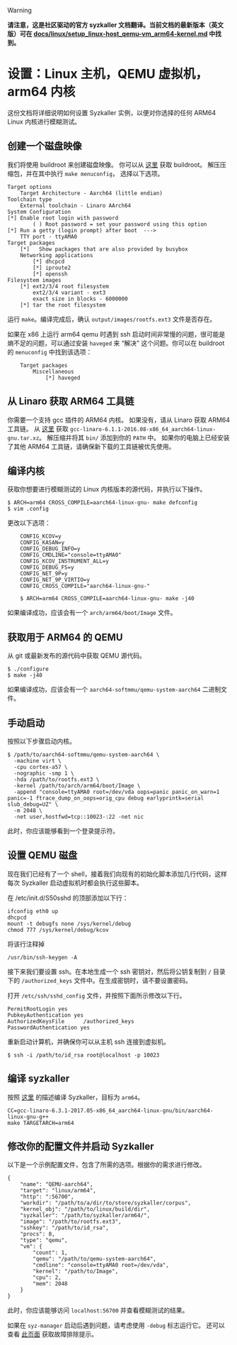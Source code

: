 > [!WARNING]
>
> **请注意，这是社区驱动的官方 syzkaller 文档翻译。当前文档的最新版本（英文版）可在 [docs/linux/setup_linux-host_qemu-vm_arm64-kernel.md](/docs/linux/setup_linux-host_qemu-vm_arm64-kernel.md) 中找到。**

# 设置：Linux 主机，QEMU 虚拟机，arm64 内核

这份文档将详细说明如何设置 Syzkaller 实例，以便对你选择的任何 ARM64 Linux 内核进行模糊测试。

## 创建一个磁盘映像

我们将使用 buildroot 来创建磁盘映像。
你可以从 [这里](https://buildroot.uclibc.org/download.html) 获取 buildroot。
解压压缩包，并在其中执行 `make menuconfig`，
选择以下选项。

    Target options
	    Target Architecture - Aarch64 (little endian)
    Toolchain type
	    External toolchain - Linaro AArch64
    System Configuration
    [*] Enable root login with password
            ( ) Root password = set your password using this option
    [*] Run a getty (login prompt) after boot  --->
	    TTY port - ttyAMA0
    Target packages
	    [*]   Show packages that are also provided by busybox
	    Networking applications
	        [*] dhcpcd
	        [*] iproute2
	        [*] openssh
    Filesystem images
	    [*] ext2/3/4 root filesystem
	        ext2/3/4 variant - ext3
	        exact size in blocks - 6000000
	    [*] tar the root filesystem

运行 `make`。编译完成后，确认 `output/images/rootfs.ext3` 文件是否存在。

如果在 x86 上运行 arm64 qemu 时遇到 ssh 启动时间非常慢的问题，很可能是熵不足的问题，可以通过安装 `haveged` 来 “解决” 这个问题。你可以在 buildroot 的 `menuconfig` 中找到该选项：

```
    Target packages
	    Miscellaneous
	        [*] haveged
```

## 从 Linaro 获取 ARM64 工具链

你需要一个支持 gcc 插件的 ARM64 内核。
如果没有，请从 Linaro 获取 ARM64 工具链。
从 [这里](https://releases.linaro.org/components/toolchain/binaries/6.1-2016.08/aarch64-linux-gnu/) 获取 `gcc-linaro-6.1.1-2016.08-x86_64_aarch64-linux-gnu.tar.xz`。
解压缩并将其 `bin/` 添加到你的 `PATH` 中。
如果你的电脑上已经安装了其他 ARM64 工具链，请确保新下载的工具链被优先使用。

## 编译内核

获取你想要进行模糊测试的 Linux 内核版本的源代码，并执行以下操作。

    $ ARCH=arm64 CROSS_COMPILE=aarch64-linux-gnu- make defconfig
    $ vim .config

更改以下选项：
```
    CONFIG_KCOV=y
    CONFIG_KASAN=y
    CONFIG_DEBUG_INFO=y
    CONFIG_CMDLINE="console=ttyAMA0"
    CONFIG_KCOV_INSTRUMENT_ALL=y
    CONFIG_DEBUG_FS=y
    CONFIG_NET_9P=y
    CONFIG_NET_9P_VIRTIO=y
    CONFIG_CROSS_COMPILE="aarch64-linux-gnu-"
```
```
    $ ARCH=arm64 CROSS_COMPILE=aarch64-linux-gnu- make -j40
```

如果编译成功，应该会有一个 `arch/arm64/boot/Image` 文件。

## 获取用于 ARM64 的 QEMU

从 git 或最新发布的源代码中获取 QEMU 源代码。

    $ ./configure
    $ make -j40

如果编译成功，应该会有一个 `aarch64-softmmu/qemu-system-aarch64` 二进制文件。

## 手动启动

按照以下步骤启动内核。

    $ /path/to/aarch64-softmmu/qemu-system-aarch64 \
      -machine virt \
      -cpu cortex-a57 \
      -nographic -smp 1 \
      -hda /path/to/rootfs.ext3 \
      -kernel /path/to/arch/arm64/boot/Image \
      -append "console=ttyAMA0 root=/dev/vda oops=panic panic_on_warn=1 panic=-1 ftrace_dump_on_oops=orig_cpu debug earlyprintk=serial slub_debug=UZ" \
      -m 2048 \
      -net user,hostfwd=tcp::10023-:22 -net nic

此时，你应该能够看到一个登录提示符。

## 设置 QEMU 磁盘

现在我们已经有了一个 shell，接着我们向现有的初始化脚本添加几行代码，这样每次 Syzkaller 启动虚拟机时都会执行这些脚本。

在 /etc/init.d/S50sshd 的顶部添加以下行：

    ifconfig eth0 up
    dhcpcd
    mount -t debugfs none /sys/kernel/debug
    chmod 777 /sys/kernel/debug/kcov

将该行注释掉

    /usr/bin/ssh-keygen -A


接下来我们要设置 ssh。在本地生成一个 ssh 密钥对，然后将公钥复制到 `/` 目录下的 `/authorized_keys` 文件中。在生成密钥时，请不要设置密码。

打开 `/etc/ssh/sshd_config` 文件，并按照下面所示修改以下行。

    PermitRootLogin yes
    PubkeyAuthentication yes
    AuthorizedKeysFile      /authorized_keys
    PasswordAuthentication yes

重新启动计算机，并确保你可以从主机 ssh 连接到虚拟机。

    $ ssh -i /path/to/id_rsa root@localhost -p 10023

## 编译 syzkaller

按照 [这里](/docs/linux/setup.md#go-and-syzkaller) 的描述编译 Syzkaller，目标为 `arm64`。

```
CC=gcc-linaro-6.3.1-2017.05-x86_64_aarch64-linux-gnu/bin/aarch64-linux-gnu-g++
make TARGETARCH=arm64
```


## 修改你的配置文件并启动 Syzkaller

以下是一个示例配置文件，包含了所需的选项。根据你的需求进行修改。

```
{
    "name": "QEMU-aarch64",
    "target": "linux/arm64",
    "http": ":56700",
    "workdir": "/path/to/a/dir/to/store/syzkaller/corpus",
    "kernel_obj": "/path/to/linux/build/dir",
    "syzkaller": "/path/to/syzkaller/arm64/",
    "image": "/path/to/rootfs.ext3",
    "sshkey": "/path/to/id_rsa",
    "procs": 8,
    "type": "qemu",
    "vm": {
        "count": 1,
        "qemu": "/path/to/qemu-system-aarch64",
        "cmdline": "console=ttyAMA0 root=/dev/vda",
        "kernel": "/path/to/Image",
        "cpu": 2,
        "mem": 2048
    }
}
```

此时，你应该能够访问 `localhost:56700` 并查看模糊测试的结果。

如果在 `syz-manager` 启动后遇到问题，请考虑使用 `-debug` 标志运行它。
还可以查看 [此页面](/docs/troubleshooting.md) 获取故障排除提示。
